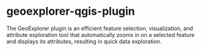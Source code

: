# geoexplorer-qgis-plugin
The GeoExplorer plugin is an efficient feature selection, visualization, and attribute exploration tool that automatically zooms in on a selected feature and displays its attributes, resulting in quick data exploration.
